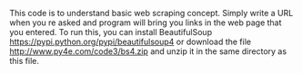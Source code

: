 This code is to understand basic web scraping concept. Simply write a URL when you re asked and program will bring you links in the web page that you entered. To run this, you can install BeautifulSoup https://pypi.python.org/pypi/beautifulsoup4 or download the file http://www.py4e.com/code3/bs4.zip and unzip it in the same directory as this file.
